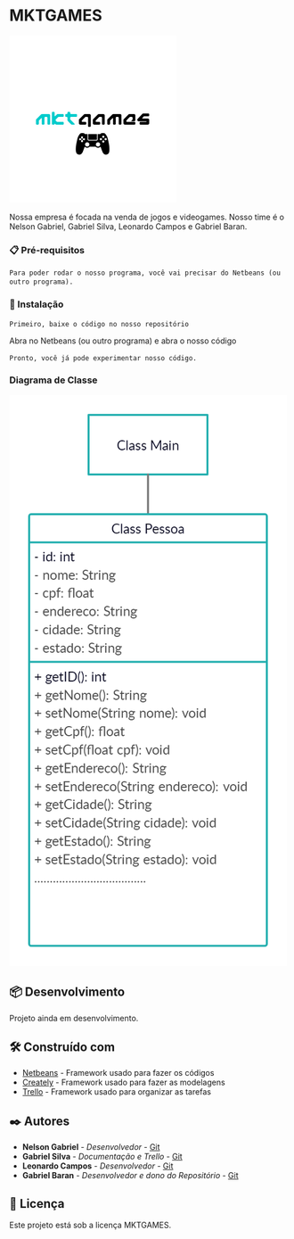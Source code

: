 # MKTGAMES

![](https://github.com/gabrielbaran/mktgames/blob/main/logo.png)

Nossa empresa é focada na venda de jogos e videogames. 
Nosso time é o Nelson Gabriel, Gabriel Silva, Leonardo Campos e Gabriel Baran.

### 📋 Pré-requisitos
```
Para poder rodar o nosso programa, você vai precisar do Netbeans (ou outro programa).
```

### 🔧 Instalação
```
Primeiro, baixe o código no nosso repositório
```
Abra no Netbeans (ou outro programa) e abra o nosso código
```
Pronto, você já pode experimentar nosso código.
```

### Diagrama de Classe

![](https://github.com/gabrielbaran/mktgames/blob/main/Diagrama%20MKTGAMES%20-%20Cadastro%20de%20Clientes.png)

## 📦 Desenvolvimento

Projeto ainda em desenvolvimento.

## 🛠️ Construído com

* [Netbeans](https://netbeans.org/) - Framework usado para fazer os códigos
* [Creately](https://creately.com/) - Framework usado para fazer as modelagens
* [Trello](https://trello.com/pt-BR) - Framework usado para organizar as tarefas

## ✒️ Autores

* **Nelson Gabriel** - *Desenvolvedor* - [Git](https://github.com/Hellzz01)
* **Gabriel Silva** - *Documentação e Trello* - [Git](https://github.com/SrgabrielBR100)
* **Leonardo Campos** - *Desenvolvedor* - [Git](https://github.com/leocmps)
* **Gabriel Baran** - *Desenvolvedor e dono do Repositório* - [Git](https://github.com/gabrielbaran)

## 📄 Licença

Este projeto está sob a licença MKTGAMES.



